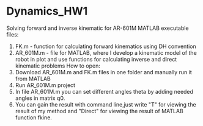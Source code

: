 # Dynamics_HW1
Solving forward and inverse kinematic for AR-601M
MATLAB executable files:
1. FK.m - function for calculating forward kinematics using DH convention
2. AR_601M.m - file for MATLAB, where I develop a kinematic model of the robot in plot and use functions for calculating inverse and direct kinematic problems
How to open:
1. Download AR_601M.m and FK.m files in one folder and manually run it from MATLAB
2. Run AR_601M.m project 
3. In file AR_601M.m you can set different angles theta by adding needed angles in matrix q0.
4. You can gain the result with command line,just write "T" for viewing the result of my method and "Direct" for viewing the result of MATLAB function fkine.
